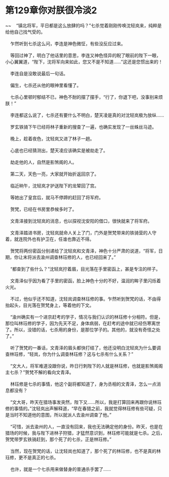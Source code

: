 # 第129章你对朕很冷淡2
~~&nbsp;&nbsp;&nbsp;&nbsp;“镇北将军，平日都是这么放肆的吗？”七杀觉着刚刚传唤沈轻岚来，纯粹是给他自己找气受的。<br><br>&nbsp;&nbsp;&nbsp;&nbsp;乍然听到七杀这么问，李连是神色微怔，有些没反应过来。<br><br>&nbsp;&nbsp;&nbsp;&nbsp;等回过神了，明白了他话里的意思，李连又神色怪异的睨了眼前的陛下一眼，小心翼翼道，“陛下，沈将军向来如此，您又不是不知道……”这还是您惯出来的！<br><br>&nbsp;&nbsp;&nbsp;&nbsp;李连自是没敢说最后一句话。<br><br>&nbsp;&nbsp;&nbsp;&nbsp;偏生，七杀还从他的眼神里看懂了。<br><br>&nbsp;&nbsp;&nbsp;&nbsp;七杀心里顿时郁结不已，神色不耐的摆了摆手，“行了，你退下吧，没事别来烦朕！”<br><br>&nbsp;&nbsp;&nbsp;&nbsp;李连都这么说了，七杀还有要什么不明白，楚天凌是真的对沈轻岚极为放纵……<br><br>&nbsp;&nbsp;&nbsp;&nbsp;罗玄铁骑下午已经将林子重新的搜查了一遍，也确实发现了一丝蛛丝马迹。<br><br>&nbsp;&nbsp;&nbsp;&nbsp;晚上，趁着夜色，沈轻岚又进了林子一趟。<br><br>&nbsp;&nbsp;&nbsp;&nbsp;心底也已经猜测出，楚天凌应该确实是被劫走了。<br><br>&nbsp;&nbsp;&nbsp;&nbsp;劫走他的人，自然是影煞阁的人。<br><br>&nbsp;&nbsp;&nbsp;&nbsp;第二天，天色一亮，大家就开始折返回京了。<br><br>&nbsp;&nbsp;&nbsp;&nbsp;临近晌午，沈轻岚才护送陛下的龙辇回了宫。<br><br>&nbsp;&nbsp;&nbsp;&nbsp;等她出了皇宫后，就马不停蹄的赶回了将军府。<br><br>&nbsp;&nbsp;&nbsp;&nbsp;贺梵，已经在书房里恭候多时了。<br><br>&nbsp;&nbsp;&nbsp;&nbsp;文青泽接到沈轻岚的消息，也以探视沈安阳的借口，很快就来了将军府。<br><br>&nbsp;&nbsp;&nbsp;&nbsp;文青泽踏进书房，沈轻岚就命人关上了门，门外是贺梵带来的铁骑营的人守着，就连院外也有护卫在，任谁也靠近不得。<br><br>&nbsp;&nbsp;&nbsp;&nbsp;贺梵将两份密函分别递给了沈轻岚和文青泽，神色十分严肃的说道，“将军，日期，你让末将派去渝州调查林珏修的人，也已经回来了。”<br><br>&nbsp;&nbsp;&nbsp;&nbsp;“都查到了些什么？”沈轻岚拧着眉，目光落在手里密函上，甚是专注的样子。<br><br>&nbsp;&nbsp;&nbsp;&nbsp;文青泽似乎因为看了手里的密函，脸上神色十分的不好，温润的眸子里闪烁着火光。<br><br>&nbsp;&nbsp;&nbsp;&nbsp;不过，他似乎还不知道，沈轻岚调查林珏修的事。乍然听到贺梵的话，不由得抬起头，目光落在贺梵身上，等着他的下文。<br><br>&nbsp;&nbsp;&nbsp;&nbsp;“渝州确实有一个进京赶考的学子，情况与我们认识的林珏修十分相符。但是，那位叫林珏修的学子，因为先天不足，身体病弱，在赶考的途中就已经伤寒离世了。所以，没错的话，七杀用的身份，是那位学子的。其他的，就没有奇怪之处了。”<br><br>&nbsp;&nbsp;&nbsp;&nbsp;听了贺梵的一番话，文青泽的眉头都快打结了，他还没明白沈轻岚为什么要调查林珏修，“轻岚，你为什么调查林珏修？这与七杀有什么关系？”<br><br>&nbsp;&nbsp;&nbsp;&nbsp;“文大人，将军难道没跟你说，昨日行刺陛下的人就是林珏修，也就是影煞阁阁主七杀？”贺梵不解的看向文青泽。<br><br>&nbsp;&nbsp;&nbsp;&nbsp;林珏修是七杀的事情，他这个副将都知道了，身为丞相的文青泽，怎么一点消息都没有？<br><br>&nbsp;&nbsp;&nbsp;&nbsp;“文大哥，昨天在猎场事发突然，陛下又……所以，我是打算回来再跟你说林珏修的事情的。”沈轻岚出声解释道，“早在春猎之前，我就觉得林珏修有些可疑，只是当时不知道他的意图，所以就派人去渝州调查了他。”<br><br>&nbsp;&nbsp;&nbsp;&nbsp;“可惜，派去渝州的人，一直没有回来，我也无法确定他的身份。昨天，也是在猎场的时候，我与陛下进林子狩猎，才猛然意识到，林珏修可能就是七杀。之后，贺梵带罗玄铁骑赶到，那个死了的七杀，正是林珏修。”<br><br>&nbsp;&nbsp;&nbsp;&nbsp;当然，现在贺梵的话，让沈轻岚也知道了，那个死了的林珏修，也不是真的林珏修，更不是真正的七杀。<br><br>&nbsp;&nbsp;&nbsp;&nbsp;也许，就是一个七杀用来做替身的普通杀手罢了……<br><br>
                    

<script>_fwqdsqadxfw()</script>
<div><script>_dfwf1dw();</script></div>
<div><script>_dfwf1agdw();</script></div>
                